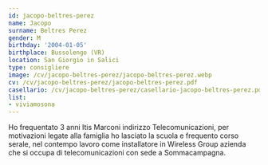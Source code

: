 ```yaml
---
id: jacopo-beltres-perez
name: Jacopo
surname: Beltres Perez
gender: M
birthday: '2004-01-05'
birthplace: Bussolengo (VR)
location: San Giorgio in Salici
type: consigliere
image: /cv/jacopo-beltres-perez/jacopo-beltres-perez.webp
cv: /cv/jacopo-beltres-perez/jacopo-beltres-perez.pdf
casellario: /cv/jacopo-beltres-perez/casellario-jacopo-beltres-perez.pdf
list:
- viviamosona
---
```


Ho frequentato 3 anni Itis Marconi indirizzo Telecomunicazioni, per motivazioni legate alla famiglia ho lasciato la scuola e frequento corso serale, nel contempo lavoro come installatore in Wireless Group azienda che si occupa di telecomunicazioni con sede a Sommacampagna.
